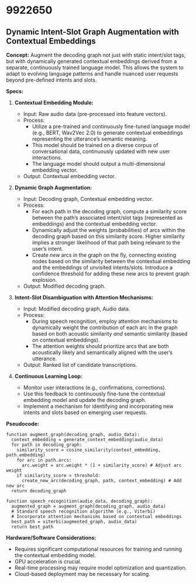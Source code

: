 # 9922650

## Dynamic Intent-Slot Graph Augmentation with Contextual Embeddings

**Concept:** Augment the decoding graph not just with static intent/slot tags, but with dynamically generated contextual embeddings derived from a separate, continuously trained language model. This allows the system to adapt to evolving language patterns and handle nuanced user requests beyond pre-defined intents and slots.

**Specs:**

1.  **Contextual Embedding Module:**
    *   Input: Raw audio data (pre-processed into feature vectors).
    *   Process:
        *   Utilize a pre-trained and continuously fine-tuned language model (e.g., BERT, Wav2Vec 2.0) to generate contextual embeddings representing the utterance’s semantic meaning.
        *   This model should be trained on a diverse corpus of conversational data, continuously updated with new user interactions.
        *   The language model should output a multi-dimensional embedding vector.
    *   Output: Contextual embedding vector.

2.  **Dynamic Graph Augmentation:**
    *   Input: Decoding graph, Contextual embedding vector.
    *   Process:
        *   For each path in the decoding graph, compute a similarity score between the path’s associated intent/slot tags (represented as embeddings) and the contextual embedding vector.
        *   Dynamically adjust the weights (probabilities) of arcs within the decoding graph based on this similarity score. Higher similarity implies a stronger likelihood of that path being relevant to the user’s intent.
        *   Create *new* arcs in the graph on the fly, connecting existing nodes based on the similarity between the contextual embedding and the embeddings of unvisited intents/slots. Introduce a confidence threshold for adding these new arcs to prevent graph explosion.
    *   Output: Modified decoding graph.

3.  **Intent-Slot Disambiguation with Attention Mechanisms:**
    *   Input: Modified decoding graph, Audio data.
    *   Process:
        *   During speech recognition, employ attention mechanisms to dynamically weight the contribution of each arc in the graph based on both acoustic similarity *and* semantic similarity (based on contextual embeddings).
        *   The attention weights should prioritize arcs that are both acoustically likely and semantically aligned with the user’s utterance.
    *   Output: Ranked list of candidate transcriptions.

4.  **Continuous Learning Loop:**
    *   Monitor user interactions (e.g., confirmations, corrections).
    *   Use this feedback to continuously fine-tune the contextual embedding model and update the decoding graph.
    *   Implement a mechanism for identifying and incorporating new intents and slots based on emerging user requests.

**Pseudocode:**

```
function augment_graph(decoding_graph, audio_data):
  context_embedding = generate_context_embedding(audio_data)
  for path in decoding_graph:
    similarity_score = cosine_similarity(context_embedding, path.embedding)
    for arc in path.arcs:
      arc.weight = arc.weight * (1 + similarity_score) # Adjust arc weight
    if similarity_score > threshold:
      create_new_arc(decoding_graph, path, context_embedding) # Add new arc
  return decoding_graph

function speech_recognition(audio_data, decoding_graph):
  augmented_graph = augment_graph(decoding_graph, audio_data)
  # Standard speech recognition algorithm (e.g., Viterbi)
  # Incorporate attention mechanisms based on contextual embeddings
  best_path = viterbi(augmented_graph, audio_data)
  return best_path
```

**Hardware/Software Considerations:**

*   Requires significant computational resources for training and running the contextual embedding model.
*   GPU acceleration is crucial.
*   Real-time processing may require model optimization and quantization.
*   Cloud-based deployment may be necessary for scaling.
